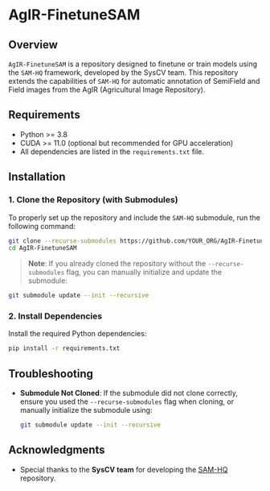 # AgIR-FinetuneSAM

## Overview

`AgIR-FinetuneSAM` is a repository designed to finetune or train models using the `SAM-HQ` framework, developed by the SysCV team. This repository extends the capabilities of `SAM-HQ` for automatic annotation of SemiField and Field images from the AgIR (Agricultural Image Repository).

## Requirements

- Python >= 3.8
- CUDA >= 11.0 (optional but recommended for GPU acceleration)
- All dependencies are listed in the `requirements.txt` file.

## Installation

### 1. Clone the Repository (with Submodules)

To properly set up the repository and include the `SAM-HQ` submodule, run the following command:

```bash
git clone --recurse-submodules https://github.com/YOUR_ORG/AgIR-FinetuneSAM.git
cd AgIR-FinetuneSAM
```

> **Note**: If you already cloned the repository without the `--recurse-submodules` flag, you can manually initialize and update the submodule:
```bash
git submodule update --init --recursive
```

### 2. Install Dependencies

Install the required Python dependencies:
```bash
pip install -r requirements.txt
```

## Troubleshooting

- **Submodule Not Cloned**: If the submodule did not clone correctly, ensure you used the `--recurse-submodules` flag when cloning, or manually initialize the submodule using:
  ```bash
  git submodule update --init --recursive
  ```

## Acknowledgments

- Special thanks to the **SysCV team** for developing the [SAM-HQ](https://github.com/SysCV/sam-hq) repository.
